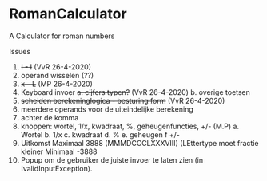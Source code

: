 # RomanCalculator
A Calculator for roman numbers

Issues

1. <s>I - I</s> (VvR 26-4-2020)
2. operand wisselen (??)
3. <s>x - L</s> (MP 26-4-2020)
4. Keyboard invoer 
  <s>a. cijfers typen?</s> (VvR 26-4-2020)
     b. overige toetsen
5. <s>scheiden berekeninglogica - besturing form</s> (VvR 26-4-2020)
6. meerdere operands voor de uiteindelijke berekening
7. achter de komma
8. knoppen: wortel, 1/x, kwadraat, %, geheugenfuncties, +/- (M.P)
  a. Wortel
  b. 1/x
  c. kwadraat
  d. %
  e. geheugen
  f +/-
9. Uitkomst Maximaal 3888 (MMMDCCCLXXXVIII) (LEttertype moet fractie kleiner Minimaal -3888
10. Popup om de gebruiker de juiste invoer te laten zien (in IvalidInputException).
